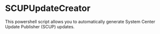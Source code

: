 # SCUPUpdateCreator
This powershell script allows you to automatically generate System Center Update Publisher (SCUP) updates.
